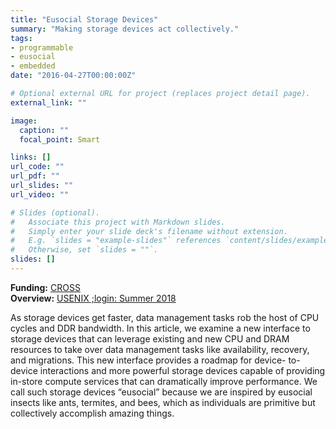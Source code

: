 ```yaml
---
title: "Eusocial Storage Devices"
summary: "Making storage devices act collectively."
tags:
- programmable
- eusocial
- embedded
date: "2016-04-27T00:00:00Z"

# Optional external URL for project (replaces project detail page).
external_link: ""

image:
  caption: ""
  focal_point: Smart

links: []
url_code: ""
url_pdf: ""
url_slides: ""
url_video: ""

# Slides (optional).
#   Associate this project with Markdown slides.
#   Simply enter your slide deck's filename without extension.
#   E.g. `slides = "example-slides"` references `content/slides/example-slides.md`.
#   Otherwise, set `slides = ""`.
slides: []
---
```


**Funding:** [CROSS](https://cross.ucsc.edu/)  
**Overview:** [USENIX ;login: Summer 2018](https://drive.google.com/file/d/1WzEZr0Xzn0c7ke3Mpt8mqa1J_tEU58-D/view?usp=sharing)

As storage devices get faster, data  management tasks rob the host of CPU cycles and DDR bandwidth. In this  article, we examine a new interface to storage devices that can leverage existing and new CPU and DRAM resources to take over data management  tasks like availability, recovery, and migrations. This new interface  provides a roadmap for device- to-device interactions and more powerful  storage devices capable of providing in-store compute services that can  dramatically improve performance. We call such storage devices  “eusocial” because we are inspired by eusocial insects like ants,  termites, and bees, which as individuals are primitive but collectively  accomplish amazing things. 